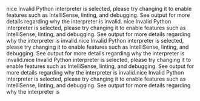 nice Invalid Python interpreter is selected, please try changing it to enable features such as IntelliSense,
 linting, and debugging. See output for more details regarding why the interpreter is invalid.
 nice Invalid Python interpreter is selected, please try changing it to enable features such as 
 IntelliSense, linting, and debugging. See output for more details regarding why the interpreter is 
 invalid.nice Invalid Python interpreter is selected, please try changing it to enable features such as 
 IntelliSense, linting, and debugging. See output for more details regarding why the interpreter is 
 invalid.nice Invalid Python interpreter is selected, please try changing it to enable features such as 
 IntelliSense, linting, and debugging. See output for more details regarding why the interpreter is 
 invalid.nice Invalid Python interpreter is selected, please try changing it to enable features such as 
 IntelliSense, linting, and debugging. See output for more details regarding why the interpreter is 
    